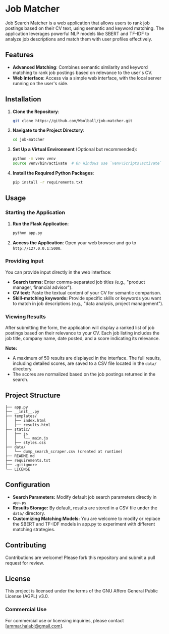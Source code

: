 # Job Matcher

Job Search Matcher is a web application that allows users to rank job postings based on their CV text, using semantic and keyword matching. The application leverages powerful NLP models like SBERT and TF-IDF to analyze job descriptions and match them with user profiles effectively.

## Features
- **Advanced Matching**: Combines semantic similarity and keyword matching to rank job postings based on relevance to the user's CV.
- **Web Interface**: Access via a simple web interface, with the local server running on the user's side.

## Installation

1. **Clone the Repository**:
    ```bash
    git clone https://github.com/Woolball/job-matcher.git
    ```

2. **Navigate to the Project Directory**:
    ```bash
    cd job-matcher
    ```

3. **Set Up a Virtual Environment** (Optional but recommended):
    ```bash
    python -m venv venv
    source venv/bin/activate  # On Windows use `venv\Scripts\activate`
    ```

4. **Install the Required Python Packages**:
    ```bash
    pip install -r requirements.txt
    ```

## Usage

### Starting the Application

1. **Run the Flask Application**:
    ```bash
    python app.py
    ```

2. **Access the Application**:
   Open your web browser and go to `http://127.0.0.1:5000`.

### Providing Input

You can provide input directly in the web interface:
- **Search terms:** Enter comma-separated job titles (e.g., "product manager, financial advisor").
- **CV text:** Paste the textual content of your CV for semantic comparison.
- **Skill-matching keywords:** Provide specific skills or keywords you want to match in job descriptions (e.g., "data analysis, project management").

### Viewing Results

After submitting the form, the application will display a ranked list of job postings based on their relevance to your CV. Each job listing includes the job title, company name, date posted, and a score indicating its relevance.

**Note:**
- A maximum of 50 results are displayed in the interface. The full results, including detailed scores, are saved to a CSV file located in the `data/` directory.
- The scores are normalized based on the job postings returned in the search.

## Project Structure
```
├── app.py
├── __init__.py
├── templates/
│   ├── index.html
│   ├── results.html
├── static/
│   ├── js
│   │   └── main.js 
│   ├── styles.css
├── data/
│   └── dump_search_scraper.csv (created at runtime)
├── README.md
├── requirements.txt
├── .gitignore
└── LICENSE
```
## Configuration

- **Search Parameters:** Modify default job search parameters directly in `app.py`
- **Results Storage:** By default, results are stored in a CSV file under the `data/` directory.
- **Customizing Matching Models:** You are welcome to modify or replace the SBERT and TF-IDF models in app.py to experiment with different matching strategies.

## Contributing

Contributions are welcome! Please fork this repository and submit a pull request for review.

## License

This project is licensed under the terms of the GNU Affero General Public License (AGPL) v3.0. 

### Commercial Use

For commercial use or licensing inquiries, please contact [ammar.halabi@gmail.com].